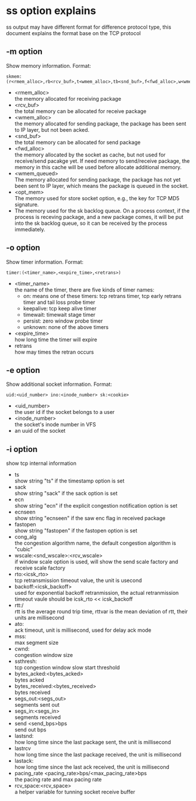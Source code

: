 # ss option explains
ss output may have different format for difference protocol type, this
document explains the format base on the TCP protocol
## -m option
Show memory information. Format:

    skmem:(r<rmem_alloc>,rb<rcv_buf>,t<wmem_alloc>,tb<snd_buf>,f<fwd_alloc>,w<wmem_queued>,o<opt_mem>,bl<backlog>)

* <rmem_alloc>  
  the memory allocated for receiving package
* <rcv_buf>  
  the total memory can be allocated for receive package
* <wmem_alloc>  
  the memory allocated for sending package, the package has
  been sent to IP layer, but not been acked.
* <snd_buf>  
  the total memory can be allocated for send package
* <fwd_alloc>  
  the memory allocated by the socket as cache, but not used for
  receive/send pacakge yet. If need memory to send/receive package,
  the memory in this cache will be used before allocate additional
  memory.
* <wmem_queued>  
  The memory allocated for sending package, the package has not yet
  been sent to IP layer, which means the package is queued in the
  socket.
* <opt_mem>  
  The memory used for store socket option, e.g., the key for TCP MD5
  signature.
* <backlog>  
  The memory used for the sk backlog queue. On a process context, if
  the process is receving package, and a new package comes, it will be
  put into the sk backlog queue, so it can be received by the process
  immediately.

## -o option
Show timer information. Format:

    timer:(<timer_name>,<expire_time>,<retrans>)

* <timer_name>  
  the name of the timer, there are five kinds of timer names:
  * on: means one of these timers: tcp retrans timer, tcp early retrans timer and tail loss probe timer
  * keepalive: tcp keep alive timer
  * timewait: timewait stage timer
  * persist: zero window probe timer
  * unknown: none of the above timers
* <expire_time>  
  how long time the timer will expire
* retrans  
  how may times the retran occurs

## -e option
Show additional socket information. Format:

    uid:<uid_number> ino:<inode_number> sk:<cookie>

* <uid_number>  
  the user id if the socket belongs to a user
* <inode_number>  
  the socket's inode number in VFS
* <cookie>  
  an uuid of the socket

## -i option
show tcp internal information

* ts  
  show string "ts" if the timestamp option is set
* sack  
  show string "sack" if the sack option is set
* ecn  
  show string "ecn" if the explicit congestion notification option is
  set
* ecnseen  
  show string "ecnseen" if the saw enc flag in received package
* fastopen  
  show string "fastopen" if the fastopen option is set
* cong_alg  
  the congestion algorithm name, the default congestion algorithm is
  "cubic"
* wscale:<snd_wscale>:<rcv_wscale>  
  if window scale option is used, will show the send scale factory and
  receive scale factory
* rto:<icsk_rto>  
  tcp retransmission timeout value, the unit is usecond
* backoff:<icsk_backoff>  
  used for exponential backoff retranmission, the actual retranmission
  timeout vaule should be icsk_rto << icsk_backoff
* rtt:<rtt>/<rttvar>  
  rtt is the average round trip time, rttvar is the mean deviation of
  rtt, their units are millisecond
* ato:<ato>  
  ack timeout, unit is millisecond, used for delay ack mode
* mss:<mss>  
  max segment size
* cwnd:<cwnd>  
  congestion window size
* ssthresh:<ssthresh>  
  tcp congestion window slow start threshold
* bytes_acked:<bytes_acked>  
  bytes acked
* bytes_received:<bytes_received>  
  bytes received
* segs_out:<segs_out>  
  segments sent out
* segs_in:<segs_in>  
  segments received
* send <send_bps>bps  
  send out bps
* lastsnd:<lastsnd>  
  how long time since the last package sent, the unit is millisecond
* lastrcv  
  how long time since the last package received, the unit is millisecond
* lastack:<lastack>  
  how long time since the last ack received, the unit is millisecond
* pacing_rate <pacing_rate>bps/<max_pacing_rate>bps  
  the pacing rate and max pacing rate
* rcv_space:<rcv_space>  
  a helper variable for tunning socket receive buffer
